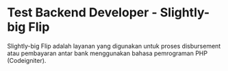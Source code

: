 # Test Backend Developer - Slightly-big Flip

Slightly-big Flip adalah layanan yang digunakan untuk proses disbursement atau pembayaran antar bank menggunakan bahasa pemrograman PHP (Codeigniter). 
